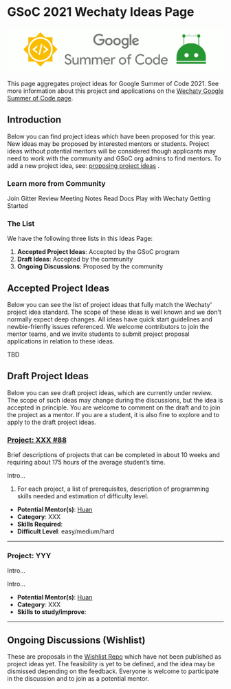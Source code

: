 # GSoC 2021 Wechaty Ideas Page

![Wechaty GSoC](../wechaty-gsoc.png)

This page aggregates project ideas for Google Summer of Code 2021. See more information about this project and applications on the [Wechaty Google Summer of Code page](../).

## Introduction

Below you can find project ideas which have been proposed for this year. New ideas may be proposed by interested mentors or students. Project ideas without potential mentors will be considered though applicants may need to work with the community and GSoC org admins to find mentors. To add a new project idea, see: [proposing project ideas](../proposing-project-ideas.md) .

### Learn more from Community

Join Gitter
Review Meeting Notes
Read Docs
Play with Wechaty Getting Started

### The List

We have the following three lists in this Ideas Page:

1. **Accepted Project Ideas**: Accepted by the GSoC program
1. **Draft Ideas**: Accepted by the community
1. **Ongoing Discussions**: Proposed by the community

## Accepted Project Ideas

Below you can see the list of project ideas that fully match the Wechaty' project idea standard. The scope of these ideas is well known and we don't normally expect deep changes. All ideas have quick start guidelines and newbie-frienfly issues referenced. We welcome contributors to join the mentor teams, and we invite students to submit project proposal applications in relation to these ideas.

TBD

## Draft Project Ideas

Below you can see draft project ideas, which are currently under review. The scope of such ideas may change during the discussions, but the idea is accepted in principle. You are welcome to comment on the draft and to join the project as a mentor. If you are a student, it is also fine to explore and to apply to the draft project ideas.

### [Project: XXX #88](https://github.com/issue/33)

Brief descriptions of projects that can be completed in about 10 weeks and requiring about 175 hours of the average student’s time.

Intro...

1. For each project, a list of prerequisites, description of programming skills needed and estimation of difficulty level.

- **Potential Mentor(s)**: [Huan](https://wechaty.js.org/contributors/huan)
- **Category**: XXX
- **Skills Required**:
- **Difficult Level**: easy/medium/hard

-----

### Project: YYY

Intro...

Intro...

- **Potential Mentor(s)**: [Huan](https://wechaty.js.org/contributors/huan)
- **Category**: XXX
- **Skills to study/improve**:

-----

## Ongoing Discussions (Wishlist)

These are proposals in the [Wishlist Repo](https://github.com/wechaty/wishlist/issues) which have not been published as project ideas yet. The feasibility is yet to be defined, and the idea may be dismissed depending on the feedback. Everyone is welcome to participate in the discussion and to join as a potential mentor.
